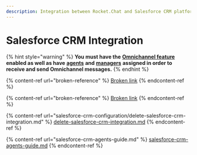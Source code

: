 ```yaml
---
description: Integration between Rocket.Chat and Salesforce CRM platform.
---
```


# Salesforce CRM Integration

{% hint style="warning" %}
**You must have the** [**Omnichannel feature**](https://docs.rocket.chat/guides/administration/settings/omnichannel-admins-guide#enable-omnichannel) **enabled as well as have** [**agents**](https://docs.rocket.chat/guides/omnichannel/agents) **and** [**managers**](https://docs.rocket.chat/guides/omnichannel/managers) **assigned in order to receive and send Omnichannel messages.**
{% endhint %}

{% content-ref url="broken-reference" %}
[Broken link](broken-reference)
{% endcontent-ref %}

{% content-ref url="broken-reference" %}
[Broken link](broken-reference)
{% endcontent-ref %}

{% content-ref url="salesforce-crm-configuration/delete-salesforce-crm-integration.md" %}
[delete-salesforce-crm-integration.md](salesforce-crm-configuration/delete-salesforce-crm-integration.md)
{% endcontent-ref %}

{% content-ref url="salesforce-crm-agents-guide.md" %}
[salesforce-crm-agents-guide.md](salesforce-crm-agents-guide.md)
{% endcontent-ref %}
